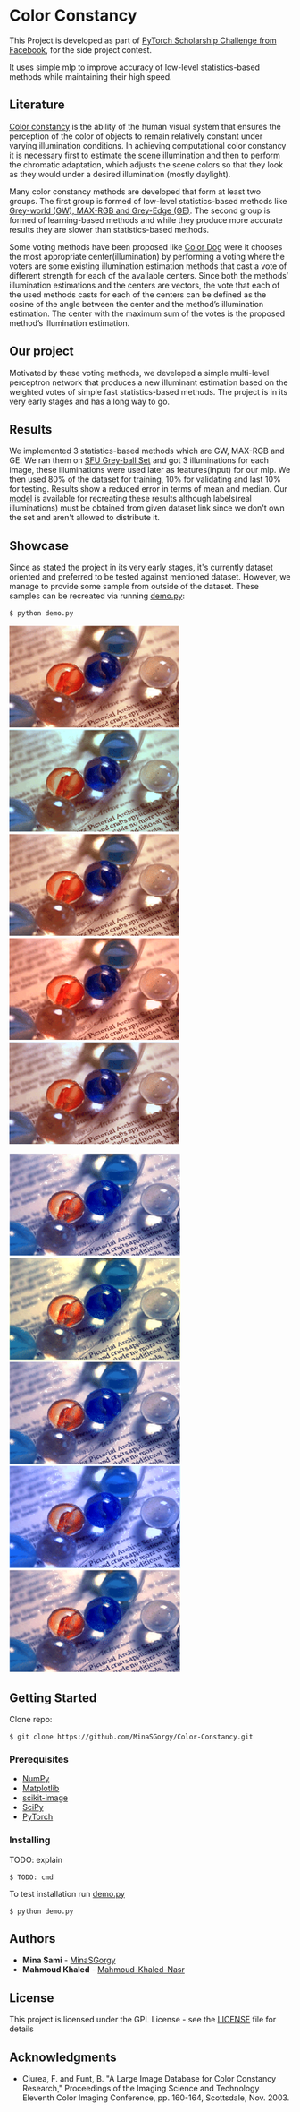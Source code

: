 # Color Constancy

This Project is developed as part of [PyTorch Scholarship Challenge from Facebook](https://www.udacity.com/facebook-pytorch-scholarship), for the side project
contest.

It uses simple mlp to improve accuracy of low-level statistics-based methods while maintaining their high speed.

## Literature

[Color constancy](https://ipg.fer.hr/ipg/resources/color_constancy?) is the ability of the human visual system that ensures the perception of the color of objects to remain relatively constant under varying illumination conditions. In achieving computational color constancy it is necessary first to estimate the scene illumination and then to perform the chromatic adaptation, which adjusts the scene colors so that they look as they would under a desired illumination (mostly daylight).

Many color constancy methods are developed that form at least two groups.
The first group is formed of low-level statistics-based methods like [Grey-world (GW), MAX-RGB and Grey-Edge (GE)](https://staff.science.uva.nl/th.gevers/pub/GeversTIP07.pdf).
The second group is formed of learning-based methods and while they produce more accurate results they are slower than statistics-based methods.

Some voting methods have been proposed like [Color Dog](https://ipg.fer.hr/_download/repository/Color_Dog_-_Guiding_the_Global_Illumination_Estimation_to_Better_Accuracy.pdf) were it chooses the most appropriate center(illumination) by performing a voting where the voters are some existing illumination estimation methods that cast a vote of different strength for each of the available centers. Since both the methods’ illumination estimations and the centers are vectors, the vote that each of the used methods casts for each of the centers can be defined as the cosine of the angle between the center and the method’s illumination estimation. The center with the maximum sum of the votes is the proposed method’s illumination estimation.

## Our project

Motivated by these voting methods, we developed a simple multi-level perceptron network that produces a new illuminant estimation based on the weighted votes of simple fast statistics-based methods. The project is in its very early stages and has a long way to go.

## Results

We implemented 3 statistics-based methods which are GW, MAX-RGB and GE. We ran them on [SFU Grey-ball Set](http://www.cs.sfu.ca/~colour/data/gray_ball/index.html) and got 3 illuminations for each image, these illuminations were used later as features(input) for our mlp. We then used 80% of the dataset for training, 10% for validating and last 10% for testing. Results show a reduced error in terms of mean and median. Our [model](res/model.pth) is available for recreating these results although labels(real illuminations) must be obtained from given dataset link since we don't own the set and aren't allowed to distribute it.


## Showcase

Since as stated the project in its very early stages, it's currently dataset oriented and preferred to be tested against mentioned dataset. However, we manage to provide some sample from outside of the dataset. These samples can be recreated via running [demo.py](demo.py):

```
$ python demo.py
```

![assets/tungsten.png](assets/tungsten.png "Original")
![assets/tungsten.png](assets/tGW.png "GW")
![assets/tungsten.png](assets/tMAX.png "MAX-RGB")
![assets/tungsten.png](assets/tGE.png "GE")
![assets/tungsten.png](assets/tCNN.png "CNN")

![assets/tungsten.png](assets/bluesky.png "Original")
![assets/tungsten.png](assets/bGW.png "GW")
![assets/tungsten.png](assets/bMAX.png "MAX-RGB")
![assets/tungsten.png](assets/bGE.png "GE")
![assets/tungsten.png](assets/bCNN.png "CNN")

## Getting Started

Clone repo:

```
$ git clone https://github.com/MinaSGorgy/Color-Constancy.git
```

### Prerequisites

* [NumPy](http://www.numpy.org/)
* [Matplotlib](https://matplotlib.org/)
* [scikit-image](https://scikit-image.org/)
* [SciPy ](https://www.scipy.org/)
* [PyTorch](https://pytorch.org/)

### Installing

TODO: explain

```
$ TODO: cmd
```

To test installation run [demo.py](demo.py)

```
$ python demo.py
```

## Authors

* **Mina Sami** - [MinaSGorgy](https://github.com/MinaSGorgy)
* **Mahmoud Khaled** - [Mahmoud-Khaled-Nasr](https://github.com/Mahmoud-Khaled-Nasr)

## License

This project is licensed under the GPL License - see the [LICENSE](LICENSE) file for details

## Acknowledgments

* Ciurea, F. and Funt, B. "A Large Image Database for Color Constancy
Research," Proceedings of the Imaging Science and Technology Eleventh
Color Imaging Conference, pp. 160-164, Scottsdale, Nov. 2003.
